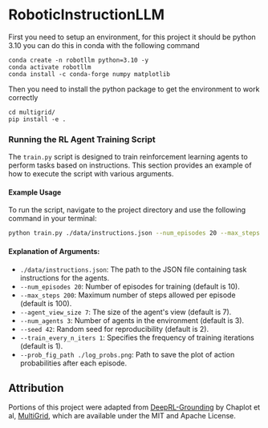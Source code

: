 # RoboticInstructionLLM

First you need to setup an environment, for this project it should be python 3.10 you can do this in conda with the following command

```
conda create -n robotllm python=3.10 -y
conda activate robotllm
conda install -c conda-forge numpy matplotlib
```

Then you need to install the python package to get the environment to work correctly

```
cd multigrid/
pip install -e .
```

### Running the RL Agent Training Script

The `train.py` script is designed to train reinforcement learning agents to perform tasks based on instructions. This section provides an example of how to execute the script with various arguments.

#### Example Usage

To run the script, navigate to the project directory and use the following command in your terminal:

```bash
python train.py ./data/instructions.json --num_episodes 20 --max_steps 200 --agent_view_size 7 --num_agents 3 --seed 42 --train_every_n_iters 1 --prob_fig_path ./log_probs.png
```

#### Explanation of Arguments:
- `./data/instructions.json`: The path to the JSON file containing task instructions for the agents.
- `--num_episodes 20`: Number of episodes for training (default is 10).
- `--max_steps 200`: Maximum number of steps allowed per episode (default is 100).
- `--agent_view_size 7`: The size of the agent's view (default is 7).
- `--num_agents 3`: Number of agents in the environment (default is 3).
- `--seed 42`: Random seed for reproducibility (default is 2).
- `--train_every_n_iters 1`: Specifies the frequency of training iterations (default is 1).
- `--prob_fig_path ./log_probs.png`: Path to save the plot of action probabilities after each episode.

## Attribution
Portions of this project were adapted from [DeepRL-Grounding](https://github.com/devendrachaplot/DeepRL-Grounding) by Chaplot et al, [MultiGrid](https://github.com/ini/multigrid), which are available under the MIT and Apache License.